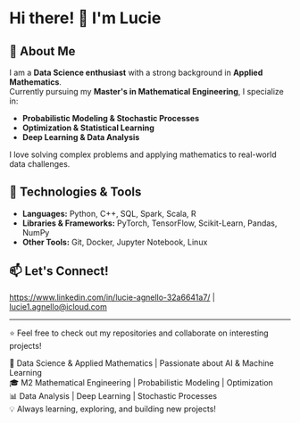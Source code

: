 # Hi there! 👋 I'm Lucie

## 🚀 About Me  
I am a **Data Science enthusiast** with a strong background in **Applied Mathematics**.  
Currently pursuing my **Master's in Mathematical Engineering**, I specialize in:  

- **Probabilistic Modeling & Stochastic Processes**  
- **Optimization & Statistical Learning**  
- **Deep Learning & Data Analysis**  

I love solving complex problems and applying mathematics to real-world data challenges.  

## 🔧 Technologies & Tools  
- **Languages:** Python, C++, SQL, Spark, Scala, R 
- **Libraries & Frameworks:** PyTorch, TensorFlow, Scikit-Learn, Pandas, NumPy  
- **Other Tools:** Git, Docker, Jupyter Notebook, Linux  


## 📫 Let's Connect!  
https://www.linkedin.com/in/lucie-agnello-32a6641a7/ | lucie1.agnello@icloud.com

---
⭐️ Feel free to check out my repositories and collaborate on interesting projects!



🚀 Data Science & Applied Mathematics | Passionate about AI & Machine Learning  
🎓 M2 Mathematical Engineering | Probabilistic Modeling | Optimization  
📊 Data Analysis | Deep Learning | Stochastic Processes  
💡 Always learning, exploring, and building new projects! 
